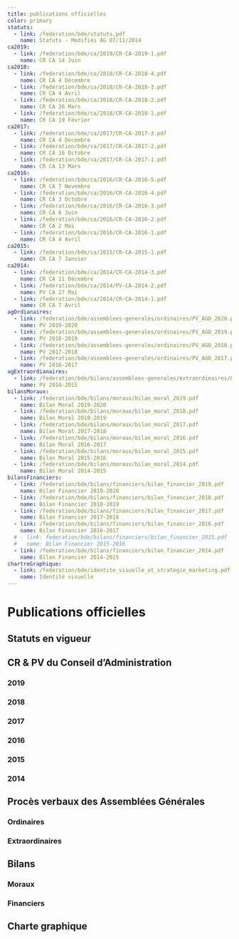 ```yaml
---
title: publications officielles
color: primary
statuts:
  - link: /federation/bde/statuts.pdf
    name: Statuts - Modifiés AG 07/11/2014
ca2019:
  - link: /federation/bde/ca/2019/CR-CA-2019-1.pdf
    name: CR CA 14 Juin
ca2018:
  - link: /federation/bde/ca/2018/CR-CA-2018-4.pdf
    name: CR CA 4 Décembre
  - link: /federation/bde/ca/2018/CR-CA-2018-3.pdf
    name: CR CA 4 Avril
  - link: /federation/bde/ca/2018/CR-CA-2018-2.pdf
    name: CR CA 26 Mars
  - link: /federation/bde/ca/2018/CR-CA-2018-1.pdf
    name: CR CA 19 Février
ca2017:
  - link: /federation/bde/ca/2017/CR-CA-2017-3.pdf
    name: CR CA 4 Décembre
  - link: /federation/bde/ca/2017/CR-CA-2017-2.pdf
    name: CR CA 16 Octobre
  - link: /federation/bde/ca/2017/CR-CA-2017-1.pdf
    name: CR CA 13 Mars
ca2016:
  - link: /federation/bde/ca/2016/CR-CA-2016-5.pdf
    name: CR CA 7 Novembre
  - link: /federation/bde/ca/2016/CR-CA-2016-4.pdf
    name: CR CA 3 Octobre
  - link: /federation/bde/ca/2016/CR-CA-2016-3.pdf
    name: CR CA 6 Juin
  - link: /federation/bde/ca/2016/CR-CA-2016-2.pdf
    name: CR CA 2 Mai
  - link: /federation/bde/ca/2016/CR-CA-2016-1.pdf
    name: CR CA 4 Avril
ca2015:
  - link: /federation/bde/ca/2015/CR-CA-2015-1.pdf
    name: CR CA 7 Janvier
ca2014:
  - link: /federation/bde/ca/2014/CR-CA-2014-3.pdf
    name: CR CA 11 Décembre
  - link: /federation/bde/ca/2014/PV-CA-2014-2.pdf
    name: PV CA 27 Mai
  - link: /federation/bde/ca/2014/CR-CA-2014-1.pdf
    name: CR CA 7 Avril
agOrdianaires:
  - link: /federation/bde/assemblees-generales/ordinaires/PV_AGO_2020.pdf
    name: PV 2019-2020
  - link: /federation/bde/assemblees-generales/ordinaires/PV_AGO_2019.pdf
    name: PV 2018-2019
  - link: /federation/bde/assemblees-generales/ordinaires/PV_AGO_2018.pdf
    name: PV 2017-2018
  - link: /federation/bde/assemblees-generales/ordinaires/PV_AGO_2017.pdf
    name: PV 2016-2017
agExtraordianaires:
  - link: /federation/bde/bilans/assemblees-generales/extraordinaires/PV_AGE_2014.pdf
    name: PV 2014-2015
bilansMoraux:
  - link: /federation/bde/bilans/moraux/bilan_moral_2019.pdf
    name: Bilan Moral 2019-2020
  - link: /federation/bde/bilans/moraux/bilan_moral_2018.pdf
    name: Bilan Moral 2018-2019
  - link: /federation/bde/bilans/moraux/bilan_moral_2017.pdf
    name: Bilan Moral 2017-2018
  - link: /federation/bde/bilans/moraux/bilan_moral_2016.pdf
    name: Bilan Moral 2016-2017
  - link: /federation/bde/bilans/moraux/bilan_moral_2015.pdf
    name: Bilan Moral 2015-2016
  - link: /federation/bde/bilans/moraux/bilan_moral_2014.pdf
    name: Bilan Moral 2014-2015
bilansFinanciers:
  - link: /federation/bde/bilans/financiers/bilan_financier_2019.pdf
    name: Bilan Financier 2019-2020
  - link: /federation/bde/bilans/financiers/bilan_financier_2018.pdf
    name: Bilan Financier 2018-2019
  - link: /federation/bde/bilans/financiers/bilan_financier_2017.pdf
    name: Bilan Financier 2017-2018
  - link: /federation/bde/bilans/financiers/bilan_financier_2016.pdf
    name: Bilan Financier 2016-2017
  # - link: federation/bde/bilans/financiers/bilan_financier_2015.pdf
  #   name: Bilan Financier 2015-2016
  - link: /federation/bde/bilans/financiers/bilan_financier_2014.pdf
    name: Bilan Financier 2014-2015
chartreGraphique:
  - link: /federation/bde/identite_visuelle_et_strategie_marketing.pdf
    name: Identité visuelle
---
```


# Publications officielles

## Statuts en vigueur

<campus-download-links :files="statuts"></campus-download-links>

## CR & PV du Conseil d’Administration

### 2019

<campus-download-links :files="ca2019"></campus-download-links>

### 2018

<campus-download-links :files="ca2018"></campus-download-links>

### 2017

<campus-download-links :files="ca2017"></campus-download-links>

### 2016

<campus-download-links :files="ca2016"></campus-download-links>

### 2015

<campus-download-links :files="ca2015"></campus-download-links>

### 2014

<campus-download-links :files="ca2014"></campus-download-links>

## Procès verbaux des Assemblées Générales

### Ordinaires

<campus-download-links :files="agOrdianaires"></campus-download-links>

### Extraordinaires

<campus-download-links :files="agExtraordianaires"></campus-download-links>

## Bilans

### Moraux

<campus-download-links :files="bilansMoraux"></campus-download-links>

### Financiers

<campus-download-links :files="bilansFinanciers"></campus-download-links>

## Charte graphique

<campus-download-links :files="chartreGraphique"></campus-download-links>
